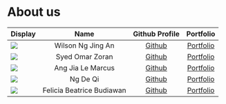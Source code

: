 # About us

| Display                                             |           Name            |                Github Profile                |              Portfolio               |
|-----------------------------------------------------|:-------------------------:|:--------------------------------------------:|:------------------------------------:|
| ![](https://via.placeholder.com/100.png?text=Photo) |     Wilson Ng Jing An     |        [Github](https://github.com/)         |   [Portfolio](team/wilsonngja.md)    |
| ![](https://via.placeholder.com/100.png?text=Photo) |      Syed Omar Zoran      |   [Github](https://github.com/zoranabc201)   |  [Portfolio](team/syedomarzoran.md)  |
| ![](https://via.placeholder.com/100.png?text=Photo) |     Ang Jia Le Marcus     |    [Github](https://github.com/OVReader)     |    [Portfolio](team/ovreader.md)     | 
| ![](https://via.placeholder.com/100.png?text=Photo) |         Ng De Qi          |     [Github](https://github.com/ngdeqi)      |     [Portfolio](team/ngdeqi.md)      |  
| ![](https://via.placeholder.com/100.png?text=Photo) | Felicia Beatrice Budiawan | [Github](https://github.com/FeliciaBeatrice) | [Portfolio](team/feliciabeatrice.md) |  

